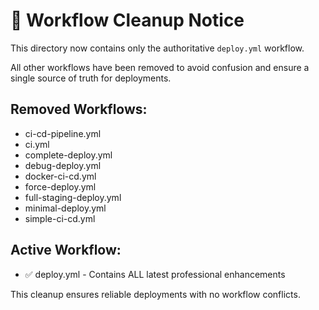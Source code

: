 # 🧹 Workflow Cleanup Notice

This directory now contains only the authoritative `deploy.yml` workflow.

All other workflows have been removed to avoid confusion and ensure
a single source of truth for deployments.

## Removed Workflows:
- ci-cd-pipeline.yml
- ci.yml  
- complete-deploy.yml
- debug-deploy.yml
- docker-ci-cd.yml
- force-deploy.yml
- full-staging-deploy.yml
- minimal-deploy.yml
- simple-ci-cd.yml

## Active Workflow:
- ✅ deploy.yml - Contains ALL latest professional enhancements

This cleanup ensures reliable deployments with no workflow conflicts.

